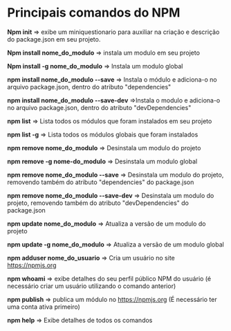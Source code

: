 # Principais comandos do NPM # 

**Npm init**
=> exibe um miniquestionario para auxiliar na criação e descrição do package.json em seu projeto.

**Npm install nome_do_modulo**
=> instala um modulo em seu projeto

**Npm install -g nome_do_modulo**
=> Instala um modulo global

**npm install nome_do_modulo --save**
=> Instala o módulo e adiciona-o no arquivo package.json, dentro do atributo "dependencies"

**npm install nome_do_modulo --save-dev**
=>Instala o modulo e adiciona-o no arquivo package.json, dentro do atributo "devDependencies"

**npm list**
=> Lista todos os módulos que foram instalados em seu projeto

**npm list -g**
=> Lista todos os módulos globais que foram instalados

**npm remove nome_do_modulo**
=> Desinstala um modulo do projeto

**npm remove -g nome-do_modulo**
=> Desinstala um modulo global

**npm remove nome_do_modulo --save**
=> Desinstala um modulo do projeto, removendo também do atributo "dependencies" do package.json

**npm remove nome_do_modulo --save-dev**
=> Desinstala um modulo do projeto, removendo também do atributo "devDependencies" do package.json

**npm update nome_do_modulo**
=> Atualiza a versão de um modulo do projeto

**npm update -g nome_do_modulo**
=> Atualiza a versão de um modulo global

**npm adduser nome_do_usuario**
=> Cria um usuário no site https://npmjs.org

**npm whoami**
=> exibe detalhes do seu perfil público NPM do usuário (é necessário criar um usuário utilizando o comando anterior)

**npm publish**
=> publica um módulo no https://npmjs.org (É necessário ter uma conta ativa primeiro)

**npm help**
=> Exibe detalhes de todos os comandos
